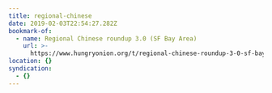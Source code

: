 ```yaml
---
title: regional-chinese
date: 2019-02-03T22:54:27.282Z
bookmark-of:
  - name: Regional Chinese roundup 3.0 (SF Bay Area)
    url: >-
      https://www.hungryonion.org/t/regional-chinese-roundup-3-0-sf-bay-area/4640
location: {}
syndication:
  - {}
---
```


